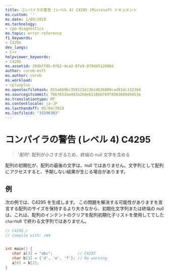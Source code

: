 ```yaml
---
title: コンパイラの警告 (レベル 4) C4295 |Microsoft ドキュメント
ms.custom: ''
ms.date: 1/09/2018
ms.technology:
- cpp-diagnostics
ms.topic: error-reference
f1_keywords:
- C4295
dev_langs:
- C++
helpviewer_keywords:
- C4295
ms.assetid: 20dbff85-9f62-4ca3-8fe9-079d4512006d
author: corob-msft
ms.author: corob
ms.workload:
- cplusplus
ms.openlocfilehash: 815a669bc359121b13b1d636009cad81dc332304
ms.sourcegitcommit: 76b7653ae443a2b8eb1186b789f8503609d6453e
ms.translationtype: MT
ms.contentlocale: ja-JP
ms.lasthandoff: 05/04/2018
ms.locfileid: "33296303"
---
```

# <a name="compiler-warning-level-4-c4295"></a>コンパイラの警告 (レベル 4) C4295
  
> '*配列*': 配列が小さすぎるため、終端の null 文字を含める  
  
配列の初期化が、配列の最後の文字は、null ではありません。文字列として配列にアクセスすると、予期しない結果が生じる場合があります。  
  
## <a name="example"></a>例  
  
次の例では、C4295 を生成します。 この問題を解決する可能性がありますを宣言する配列のサイズを保持するより大きなから、初期化文字列または終端の null は、これは、配列のインテントのクリアを配列初期化子リストを使用してでした`char`null で終わる文字列ではありません。  
  
```C  
// C4295.c
// compile with: /W4


int main() {
   char a[3] = "abc";           // C4295
   char b[3] = {'d', 'e', 'f'}; // No warning
   a[0] = b[2];
}
```
